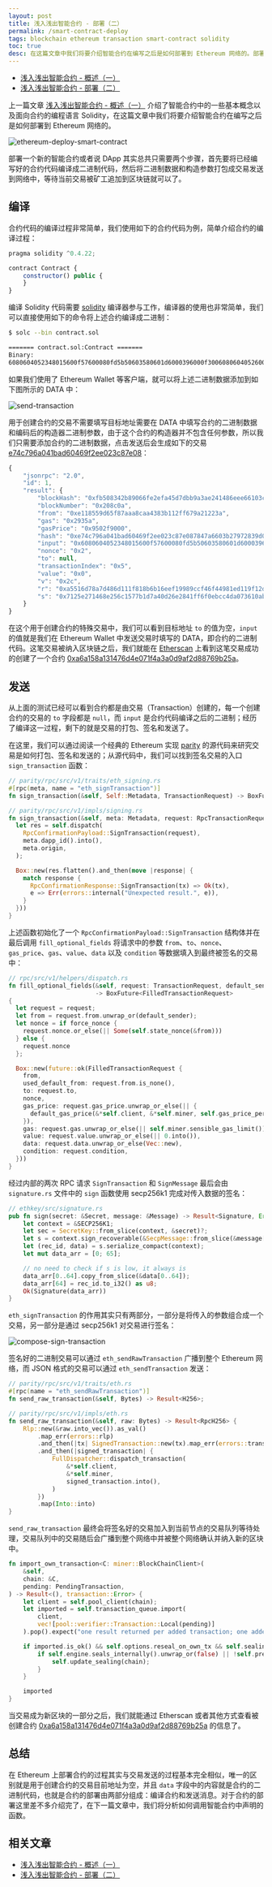 ```yaml
---
layout: post
title: 浅入浅出智能合约 - 部署（二）
permalink: /smart-contract-deploy
tags: blockchain ethereum transaction smart-contract solidity
toc: true
desc: 在这篇文章中我们将要介绍智能合约在编写之后是如何部署到 Ethereum 网络的。部署一个新的智能合约或者说 DApp 其实总共只需要两个步骤，首先要将已经编写好的合约代码编译成二进制代码，然后将二进制数据和构造参数打包成交易发送到网络中，等待当前交易被矿工追加到区块链就可以了。
---
```


+ [浅入浅出智能合约 - 概述（一）](https://draveness.me/smart-contract-intro)
+ [浅入浅出智能合约 - 部署（二）](https://draveness.me/smart-contract-deploy)

上一篇文章 [浅入浅出智能合约 - 概述（一）](https://draveness.me/smart-contract-intro) 介绍了智能合约中的一些基本概念以及面向合约的编程语言 Solidity，在这篇文章中我们将要介绍智能合约在编写之后是如何部署到 Ethereum 网络的。

![ethereum-deploy-smart-contract](https://img.draveness.me/2018-04-25-ethereum-deploy-smart-contract.png)

部署一个新的智能合约或者说 DApp 其实总共只需要两个步骤，首先要将已经编写好的合约代码编译成二进制代码，然后将二进制数据和构造参数打包成交易发送到网络中，等待当前交易被矿工追加到区块链就可以了。

## 编译

合约代码的编译过程非常简单，我们使用如下的合约代码为例，简单介绍合约的编译过程：

```javascript
pragma solidity ^0.4.22;

contract Contract {
    constructor() public {
    }
}
```

编译 Solidity 代码需要 [solidity](https://github.com/ethereum/solidity) 编译器参与工作，编译器的使用也非常简单，我们可以直接使用如下的命令将上述合约编译成二进制：

```bash
$ solc --bin contract.sol

======= contract.sol:Contract =======
Binary:
6080604052348015600f57600080fd5b50603580601d6000396000f3006080604052600080fd00a165627a7a72305820d9b24bc33db482b29de2352889cc2dfeb66029c28b0daf251aad5a5c4788774a0029
```

如果我们使用了 Ethereum Wallet 等客户端，就可以将上述二进制数据添加到如下图所示的 DATA 中：

![send-transaction](https://img.draveness.me/2018-04-25-send-transaction.png)

用于创建合约的交易不需要填写目标地址需要在 DATA 中填写合约的二进制数据和编码后的构造器二进制参数，由于这个合约的构造器并不包含任何参数，所以我们只需要添加合约的二进制数据，点击发送后会生成如下的交易 [e74c796a041bad60469f2ee023c87e08](http://rinkeby.etherscan.io/tx/0xe74c796a041bad60469f2ee023c87e087847a6603b27972839d0c0de2e852315)：

```javascript
{
    "jsonrpc": "2.0",
    "id": 1,
    "result": {
        "blockHash": "0xfb508342b89066fe2efa45d7dbb9a3ae241486eee66103c03049e2228a159ee8",
        "blockNumber": "0x208c0a",
        "from": "0xe118559d65f87aaa8caa4383b112ff679a21223a",
        "gas": "0x2935a",
        "gasPrice": "0x9502f9000",
        "hash": "0xe74c796a041bad60469f2ee023c87e087847a6603b27972839d0c0de2e852315",
        "input": "0x6080604052348015600f57600080fd5b50603580601d6000396000f3006080604052600080fd00a165627a7a72305820d9b24bc33db482b29de2352889cc2dfeb66029c28b0daf251aad5a5c4788774a0029",
        "nonce": "0x2",
        "to": null,
        "transactionIndex": "0x5",
        "value": "0x0",
        "v": "0x2c",
        "r": "0xa5516d78a7d486d111f818b6b16eef19989ccf46f44981ed119f12d5578022db",
        "s": "0x7125e271468e256c1577b1d7a40d26e2841ff6f0ebcc4da073610ab8d76c19d5"
    }
}
```

在这个用于创建合约的特殊交易中，我们可以看到目标地址 `to` 的值为空，`input` 的值就是我们在 Ethereum Wallet 中发送交易时填写的 DATA，即合约的二进制代码。这笔交易被纳入区块链之后，我们就能在 [Etherscan](http://rinkeby.etherscan.io/tx/0xe74c796a041bad60469f2ee023c87e087847a6603b27972839d0c0de2e852315) 上看到这笔交易成功的创建了一个合约 [0xa6a158a131476d4e071f4a3a0d9af2d88769b25a](https://rinkeby.etherscan.io/address/0xa6a158a131476d4e071f4a3a0d9af2d88769b25a)。

## 发送

从上面的测试已经可以看到合约都是由交易（Transaction）创建的，每一个创建合约的交易的 `to` 字段都是 `null`，而 `input` 是合约代码编译之后的二进制；经历了编译这一过程，剩下的就是交易的打包、签名和发送了。

在这里，我们可以通过阅读一个经典的 Ethereum 实现 [parity](https://github.com/paritytech/parity) 的源代码来研究交易是如何打包、签名和发送的；从源代码中，我们可以找到签名交易的入口 `sign_transaction` 函数：

```rust
// parity/rpc/src/v1/traits/eth_signing.rs
#[rpc(meta, name = "eth_signTransaction")]
fn sign_transaction(&self, Self::Metadata, TransactionRequest) -> BoxFuture<RichRawTransaction>;

// parity/rpc/src/v1/impls/signing.rs
fn sign_transaction(&self, meta: Metadata, request: RpcTransactionRequest) -> BoxFuture<RpcRichRawTransaction> {
  let res = self.dispatch(
    RpcConfirmationPayload::SignTransaction(request),
    meta.dapp_id().into(),
    meta.origin,
  );

  Box::new(res.flatten().and_then(move |response| {
    match response {
      RpcConfirmationResponse::SignTransaction(tx) => Ok(tx),
      e => Err(errors::internal("Unexpected result.", e)),
    }
  }))
}
```

上述函数初始化了一个 `RpcConfirmationPayload::SignTransaction` 结构体并在最后调用 `fill_optional_fields` 将请求中的参数 `from`、`to`、`nonce`、`gas_price`、`gas`、`value`、`data` 以及 `condition` 等数据填入到最终被签名的交易中：

```rust
// rpc/src/v1/helpers/dispatch.rs
fn fill_optional_fields(&self, request: TransactionRequest, default_sender: Address, force_nonce: bool)
                        -> BoxFuture<FilledTransactionRequest>
{
  let request = request;
  let from = request.from.unwrap_or(default_sender);
  let nonce = if force_nonce {
    request.nonce.or_else(|| Some(self.state_nonce(&from)))
  } else {
    request.nonce
  };

  Box::new(future::ok(FilledTransactionRequest {
    from,
    used_default_from: request.from.is_none(),
    to: request.to,
    nonce,
    gas_price: request.gas_price.unwrap_or_else(|| {
      default_gas_price(&*self.client, &*self.miner, self.gas_price_percentile)
    }),
    gas: request.gas.unwrap_or_else(|| self.miner.sensible_gas_limit()),
    value: request.value.unwrap_or_else(|| 0.into()),
    data: request.data.unwrap_or_else(Vec::new),
    condition: request.condition,
  }))
}
```

经过内部的两次 RPC 请求 `SignTransaction` 和 `SignMessage` 最后会由 `signature.rs` 文件中的 `sign` 函数使用 secp256k1 完成对传入数据的签名：

```rust
// ethkey/src/signature.rs
pub fn sign(secret: &Secret, message: &Message) -> Result<Signature, Error> {
	let context = &SECP256K1;
	let sec = SecretKey::from_slice(context, &secret)?;
	let s = context.sign_recoverable(&SecpMessage::from_slice(&message[..])?, &sec)?;
	let (rec_id, data) = s.serialize_compact(context);
	let mut data_arr = [0; 65];

	// no need to check if s is low, it always is
	data_arr[0..64].copy_from_slice(&data[0..64]);
	data_arr[64] = rec_id.to_i32() as u8;
	Ok(Signature(data_arr))
}
```

`eth_signTransaction` 的作用其实只有两部分，一部分是将传入的参数组合成一个交易，另一部分是通过 secp256k1 对交易进行签名：

![compose-sign-transaction](https://img.draveness.me/2018-04-25-compose-sign-transaction.png)

签名好的二进制交易可以通过 `eth_sendRawTransaction` 广播到整个 Ethereum 网络，而 JSON 格式的交易可以通过 `eth_sendTransaction` 发送：

```rust
// parity/rpc/src/v1/traits/eth.rs
#[rpc(name = "eth_sendRawTransaction")]
fn send_raw_transaction(&self, Bytes) -> Result<H256>;

// parity/rpc/src/v1/impls/eth.rs
fn send_raw_transaction(&self, raw: Bytes) -> Result<RpcH256> {
	Rlp::new(&raw.into_vec()).as_val()
		.map_err(errors::rlp)
		.and_then(|tx| SignedTransaction::new(tx).map_err(errors::transaction))
		.and_then(|signed_transaction| {
			FullDispatcher::dispatch_transaction(
				&*self.client,
				&*self.miner,
				signed_transaction.into(),
			)
		})
		.map(Into::into)
}
```

`send_raw_transaction` 最终会将签名好的交易加入到当前节点的交易队列等待处理，交易队列中的交易随后会广播到整个网络中并被整个网络确认并纳入新的区块中。

```rust
fn import_own_transaction<C: miner::BlockChainClient>(
	&self,
	chain: &C,
	pending: PendingTransaction,
) -> Result<(), transaction::Error> {
	let client = self.pool_client(chain);
	let imported = self.transaction_queue.import(
		client,
		vec![pool::verifier::Transaction::Local(pending)]
	).pop().expect("one result returned per added transaction; one added => one result; qed");

	if imported.is_ok() && self.options.reseal_on_own_tx && self.sealing.lock().reseal_allowed() {
		if self.engine.seals_internally().unwrap_or(false) || !self.prepare_pending_block(chain) {
			self.update_sealing(chain);
		}
	}

	imported
}
```

当交易成为新区块的一部分之后，我们就能通过 Etherscan 或者其他方式查看被创建合约 [0xa6a158a131476d4e071f4a3a0d9af2d88769b25a](https://rinkeby.etherscan.io/address/0xa6a158a131476d4e071f4a3a0d9af2d88769b25a) 的信息了。

## 总结

在 Ethereum 上部署合约的过程其实与交易发送的过程基本完全相似，唯一的区别就是用于创建合约的交易目前地址为空，并且 `data` 字段中的内容就是合约的二进制代码，也就是合约的部署由两部分组成：编译合约和发送消息。对于合约的部署这里差不多介绍完了，在下一篇文章中，我们将分析如何调用智能合约中声明的函数。

## 相关文章

+ [浅入浅出智能合约 - 概述（一）](https://draveness.me/smart-contract-intro)
+ [浅入浅出智能合约 - 部署（二）](https://draveness.me/smart-contract-deploy)
